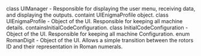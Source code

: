 class UIManager - Responsible for displaying the user menu, receiving data, and displaying the outputs. containt UIEnigmaProfile object.
class UIEnigmaProfile - Object of the UI. Responsible for keeping all machine details. containsInitialCodeConfiguration.
class InitialCodeConfiguration - Object of the UI. Responsible for keeping all machine Configuration.
enum RomanDigit - Object of the UI. Allows a simple transition between the rotors ID and their representation in Roman numerals.

